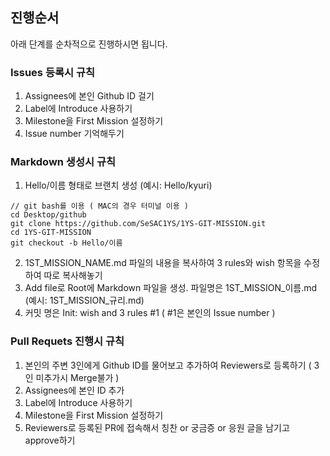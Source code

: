 ## **진행순서**

아래 단계를 순차적으로 진행하시면 됩니다.

### **Issues 등록시 규칙**

1. Assignees에 본인 Github ID 걸기
2. Label에 Introduce 사용하기
3. Milestone을 First Mission 설정하기
4. Issue number 기억해두기

### **Markdown 생성시 규칙**
1. Hello/이름 형태로 브랜치 생성 (예시: Hello/kyuri)
  ```
  // git bash를 이용 ( MAC의 경우 터미널 이용 )
  cd Desktop/github
  git clone https://github.com/SeSAC1YS/1YS-GIT-MISSION.git
  cd 1YS-GIT-MISSION
  git checkout -b Hello/이름
  ```
2. 1ST_MISSION_NAME.md 파일의 내용을 복사하여 3 rules와 wish 항목을 수정하여 따로 복사해놓기
3. Add file로 Root에 Markdown 파일을 생성. 파일명은 1ST_MISSION_이름.md (예시: 1ST_MISSION_규리.md)
4. 커밋 명은 Init: wish and 3 rules #1 ( #1은 본인의 Issue number )

### **Pull Requets 진행시 규칙**

1. 본인의 주변 3인에게 Github ID를 물어보고 추가하여 Reviewers로 등록하기 ( 3인 미추가시 Merge불가 )
2. Assignees에 본인 ID 추가
3. Label에 Introduce 사용하기
4. Milestone을 First Mission 설정하기
5. Reviewers로 등록된 PR에 접속해서 칭찬 or 궁금증 or 응원 글을 남기고 approve하기
